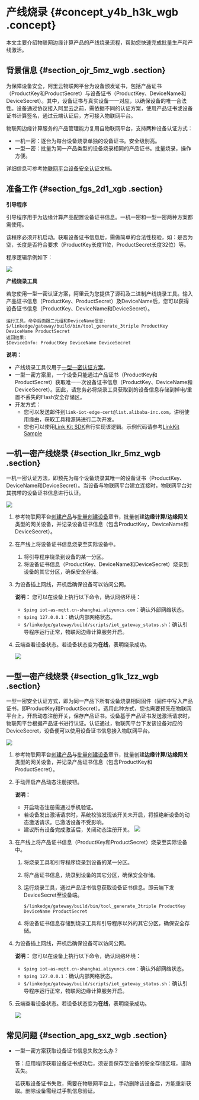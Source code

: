 # 产线烧录 {#concept_y4b_h3k_wgb .concept}

本文主要介绍物联网边缘计算产品的产线烧录流程，帮助您快速完成批量生产和产线激活。

## 背景信息 {#section_ojr_5mz_wgb .section}

为保障设备安全，阿里云物联网平台为设备颁发证书，包括产品证书（ProductKey和ProductSecret）与设备证书（ProductKey、DeviceName和DeviceSecret）。其中，设备证书与真实设备一一对应，以确保设备的唯一合法性。设备通过协议接入阿里云之前，需依据不同的认证方案，使用产品证书或设备证书计算签名，通过云端认证后，方可接入物联网平台。

物联网边缘计算服务的产品管理能力复用自物联网平台，支持两种设备认证方式：

-   一机一密：逐台为每台设备烧录单独的设备证书。安全级别高。
-   一型一密：批量为同一产品类型的设备烧录相同的产品证书。批量烧录，操作方便。

详细信息可参考[物联网平台设备安全认证](../../../../cn.zh-CN/设备端开发指南/设备安全认证/概览.md#)文档。

## 准备工作 {#section_fgs_2d1_xgb .section}

**引导程序**

引导程序用于为边缘计算产品配置设备证书信息。一机一密和一型一密两种方案都需使用。

该程序必须开机启动。获取设备证书信息后，需做简单的合法性校验，如：是否为空，长度是否符合要求（ProductKey长度11位，ProductSecret长度32位）等。

程序逻辑示例如下：

![](http://static-aliyun-doc.oss-cn-hangzhou.aliyuncs.com/assets/img/130273/155557396939468_zh-CN.png)

**产线烧录工具**

若您使用一型一密认证方案，阿里云为您提供了源码及二进制产线烧录工具。输入产品证书信息（ProductKey、ProductSecret）及DeviceName后，您可以获得设备证书信息（ProductKey、DeviceName和DeviceSecret）。

```
运行工具，命令后面跟二元组和DeviceName信息:
$/linkedge/gateway/build/bin/tool_generate_3triple ProductKey DeviceName ProductSecret
返回结果:
$DeviceInfo: ProductKey DeviceName DeviceSecret
```

**说明：** 

-   产线烧录工具仅用于[一型一密认证方案](#section_g1k_1zz_wgb)。
-   一型一密方案里，一个设备只能通过产品证书（ProductKey和ProductSecret）获取唯一一次设备证书信息（ProductKey、DeviceName和DeviceSecret）。因此，请您务必将烧录工具获取到的设备信息存储到掉电/重置不丢失的Flash安全存储区。
-   开发方式：
    -   您可以发送邮件到`link-iot-edge-cert@list.alibaba-inc.com`，讲明使用缘由，获取工具和源码进行二次开发。
    -   您也可以使用[Link Kit SDK](https://help.aliyun.com/product/93051.html)自行实现该逻辑。示例代码请参考[LinkKit Sample](https://github.com/aliyun/iotkit-embedded/blob/master/examples/mqtt/mqtt_example.c)

## 一机一密产线烧录 {#section_lkr_5mz_wgb .section}

一机一密认证方法，即预先为每个设备烧录其唯一的设备证书（ProductKey、DeviceName和DeviceSecret）。当设备与物联网平台建立连接时，物联网平台对其携带的设备证书信息进行认证。

![](http://static-aliyun-doc.oss-cn-hangzhou.aliyuncs.com/assets/img/130273/155557397139464_zh-CN.png)

1.  参考物联网平台[创建产品](../../../../cn.zh-CN/用户指南/产品与设备/创建产品.md#)与[批量创建设备](../../../../cn.zh-CN/用户指南/产品与设备/创建设备/批量创建设备.md#)章节，批量创建**边缘计算/边缘网关**类型的网关设备，并记录设备证书信息（包含ProductKey，DeviceName和DeviceSecret）。
2.  在产线上将设备证书信息烧录至实际设备中。
    1.  将引导程序烧录到设备的某一分区。
    2.  将设备证书信息（ProductKey、DeviceName和DeviceSecret）烧录到设备的其它分区，确保安全存储。
3.  为设备插上网线，开机后确保设备可以访问公网。

    **说明：** 您可以在设备上执行以下命令，确认网络环境：

    -   `$ping iot-as-mqtt.cn-shanghai.aliyuncs.com`：确认外部网络状态。
    -   `$ping 127.0.0.1`：确认内部网络状态。
    -   `$/linkedge/gateway/build/scripts/iot_gateway_status.sh`：确认引导程序运行正常，物联网边缘计算服务开启。
4.  云端查看设备状态。若设备状态变为**在线**，表明烧录成功。

    ![](http://static-aliyun-doc.oss-cn-hangzhou.aliyuncs.com/assets/img/130273/155557397139465_zh-CN.png)


## 一型一密产线烧录 {#section_g1k_1zz_wgb .section}

一型一密安全认证方式，即为同一产品下所有设备烧录相同固件（固件中写入产品证书，即ProductKey和ProductSecret）。选用此种方式，您也需要预先在物联网平台上，开启动态注册开关，保存产品证书。设备基于产品证书发送激活请求时，物联网平台根据产品证书进行认证。认证通过，物联网平台下发该设备对应的DeviceSecret，设备便可以使用设备证书信息接入物联网平台。

![](http://static-aliyun-doc.oss-cn-hangzhou.aliyuncs.com/assets/img/130273/155557397139466_zh-CN.png)

1.  参考物联网平台[创建产品](../../../../cn.zh-CN/用户指南/产品与设备/创建产品.md#)与[批量创建设备](../../../../cn.zh-CN/用户指南/产品与设备/创建设备/批量创建设备.md#)章节，批量创建**边缘计算/边缘网关**类型的网关设备，并记录产品证书信息（包含ProductKey和ProductSecret）。
2.  手动开启产品动态注册按钮。

    **说明：** 

    -   开启动态注册需通过手机验证。
    -   若设备发出激活请求时，系统校验发现该开关未开启，将拒绝新设备的动态激活请求。已激活设备不受影响。
    -   建议所有设备完成激活后，关闭动态注册开关。
    ![](http://static-aliyun-doc.oss-cn-hangzhou.aliyuncs.com/assets/img/130273/155557397139467_zh-CN.png)

3.  在产线上将产品证书信息（ProductKey和ProductSecret）烧录至实际设备中。
    1.  将烧录工具和引导程序烧录到设备的某一分区。
    2.  将产品证书信息，烧录到设备的其它分区，确保安全存储。
    3.  运行烧录工具，通过产品证书信息获取设备证书信息。即云端下发DeviceSecret至设备端。

        `$/linkedge/gateway/build/bin/tool_generate_3triple ProductKey DeviceName ProductSecret`

    4.  将设备证书信息存储到烧录工具和引导程序以外的其它分区，确保安全存储。
4.  为设备插上网线，开机后确保设备可以访问公网。

    **说明：** 您可以在设备上执行以下命令，确认网络环境：

    -   `$ping iot-as-mqtt.cn-shanghai.aliyuncs.com`：确认外部网络状态。
    -   `$ping 127.0.0.1`：确认内部网络状态。
    -   `$/linkedge/gateway/build/scripts/iot_gateway_status.sh`：确认引导程序运行正常，物联网边缘计算服务开启。
5.  云端查看设备状态。若设备状态变为**在线**，表明烧录成功。

    ![](http://static-aliyun-doc.oss-cn-hangzhou.aliyuncs.com/assets/img/130273/155557397139465_zh-CN.png)


## 常见问题 {#section_apg_sxz_wgb .section}

-   一型一密方案获取设备证书信息失败怎么办？

    答：应用程序获取设备证书成功后，须妥善保存至设备的安全存储区域，谨防丢失。

    若获取设备证书失败，需要在物联网平台上，手动删除该设备后，方能重新获取。删除设备需经过手机信息验证。


